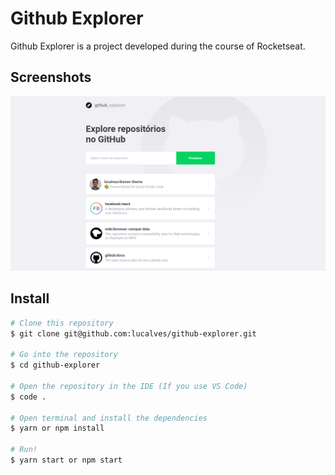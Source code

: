 # Github Explorer

Github Explorer is a project developed during the course of Rocketseat.

## Screenshots

<img src=".github/screenshot.png">

## Install

```bash
# Clone this repository
$ git clone git@github.com:lucalves/github-explorer.git

# Go into the repository
$ cd github-explorer

# Open the repository in the IDE (If you use VS Code)
$ code .

# Open terminal and install the dependencies
$ yarn or npm install

# Run!
$ yarn start or npm start
```

